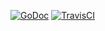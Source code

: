 [![GoDoc](https://godoc.org/github.com/teepark/represent?status.svg)](https://godoc.org/github.com/teepark/represent)
[![TravisCI](https://travisci.org/teepark/represent.svg)](https://travisci.org/teepark/represent)

